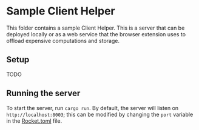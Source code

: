 # Sample Client Helper
 
This folder contains a sample Client Helper. This is a server that can be deployed locally or as a web service that the browser extension uses to offload expensive computations and storage. 

## Setup

TODO

## Running the server

To start the server, run `cargo run`. By default, the server will listen on `http://localhost:8003`; this can be modified by changing the `port` variable in the [Rocket.toml](./Rocket.toml) file.
